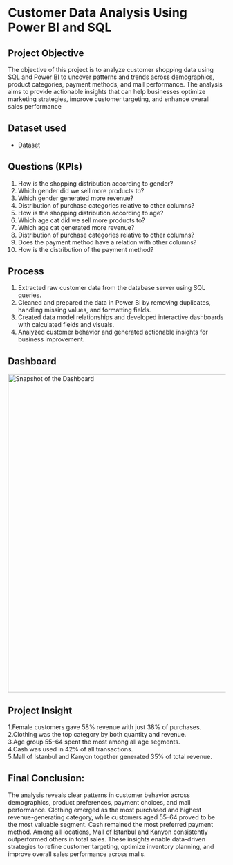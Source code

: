 # Customer Data Analysis Using Power BI and SQL
## Project Objective
The objective of this project is to analyze customer shopping data using SQL and Power BI to uncover patterns and trends across demographics, product categories, payment methods, and mall performance. The analysis aims to provide actionable insights that can help businesses optimize marketing strategies, improve customer targeting, and enhance overall sales performance

## Dataset used
- <a href="https://github.com/ShariqAyan/Customer-Data-Analysis-Dashboard/blob/main/Customers%20Data.csv">Dataset</a>

## Questions (KPIs)
1.	How is the shopping distribution according to gender?
2.	Which gender did we sell more products to?
3.	Which gender generated more revenue?
4.	Distribution of purchase categories relative to other columns?
5.	How is the shopping distribution according to age?
6.	Which age cat did we sell more products to?
7.	Which age cat generated more revenue?
8.	Distribution of purchase categories relative to other columns?
9.	Does the payment method have a relation with other columns?
10.	How is the distribution of the payment method?

## Process
1. Extracted raw customer data from the database server using SQL queries.  
2. Cleaned and prepared the data in Power BI by removing duplicates, handling missing values, and formatting fields.  
3. Created data model relationships and developed interactive dashboards with calculated fields and visuals.  
4. Analyzed customer behavior and generated actionable insights for business improvement.

## Dashboard
<img width="1307" height="735" alt="Snapshot of the Dashboard" src="https://github.com/user-attachments/assets/1b418b13-c588-44f0-9182-5b9d372c887d" />

## Project Insight
1.Female customers gave 58% revenue with just 38% of purchases.  
2.Clothing was the top category by both quantity and revenue.  
3.Age group 55–64 spent the most among all age segments.  
4.Cash was used in 42% of all transactions.  
5.Mall of Istanbul and Kanyon together generated 35% of total revenue.

## Final Conclusion:
The analysis reveals clear patterns in customer behavior across demographics, product preferences, payment choices, and mall performance. Clothing emerged as the most purchased and highest revenue-generating category, while customers aged 55–64 proved to be the most valuable segment. Cash remained the most preferred payment method. Among all locations, Mall of Istanbul and Kanyon consistently outperformed others in total sales. These insights enable data-driven strategies to refine customer targeting, optimize inventory planning, and improve overall sales performance across malls.


